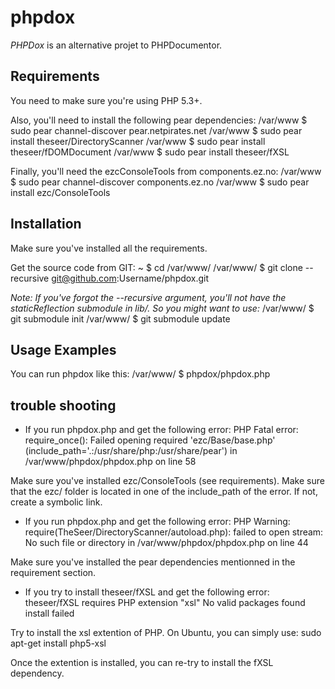phpdox
======

*PHPDox* is an alternative projet to PHPDocumentor.


Requirements
------------

You need to make sure you're using PHP 5.3+.

Also, you'll need to install the following pear dependencies:
    /var/www $ sudo pear channel-discover pear.netpirates.net
    /var/www $ sudo pear install theseer/DirectoryScanner
    /var/www $ sudo pear install theseer/fDOMDocument
    /var/www $ sudo pear install theseer/fXSL

Finally, you'll need the ezcConsoleTools from components.ez.no:
    /var/www $ sudo pear channel-discover components.ez.no
    /var/www $ sudo pear install ezc/ConsoleTools 


Installation
------------

Make sure you've installed all the requirements.

Get the source code from GIT:
    ~ $ cd /var/www/
    /var/www/ $ git clone --recursive git@github.com:Username/phpdox.git

_Note: If you've forgot the --recursive argument, you'll not have the staticReflection submodule in lib/. So you might want to use:_
    /var/www/ $ git submodule init
    /var/www/ $ git submodule update


Usage Examples
--------------

You can run phpdox like this:
    /var/www/ $ phpdox/phpdox.php


trouble shooting
----------------

* If you run phpdox.php and get the following error:
    PHP Fatal error:  require_once(): Failed opening required 'ezc/Base/base.php' (include_path='.:/usr/share/php:/usr/share/pear') in /var/www/phpdox/phpdox.php on line 58

Make sure you've installed ezc/ConsoleTools (see requirements).
Make sure that the ezc/ folder is located in one of the include_path of the error. If not, create a symbolic link.


* If you run phpdox.php and get the following error:
    PHP Warning:  require(TheSeer/DirectoryScanner/autoload.php): failed to open stream: No such file or directory in /var/www/phpdox/phpdox.php on line 44
    
Make sure you've installed the pear dependencies mentionned in the requirement section.

* If you try to install theseer/fXSL and get the following error:
    theseer/fXSL requires PHP extension "xsl"
    No valid packages found
    install failed
    
Try to install the xsl extention of PHP. On Ubuntu, you can simply use:
    sudo apt-get install php5-xsl

Once the extention is installed, you can re-try to install the fXSL dependency.
